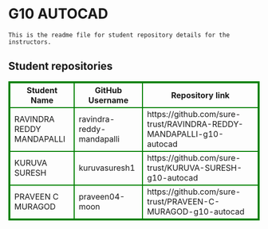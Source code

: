 # G10 AUTOCAD
    This is the readme file for student repository details for the instructors.
## Student repositories 
<table style="border : 2px solid green; width:100%;">
<tr >
<th style="border : 2px solid green;">Student Name</th>
<th style="border : 2px solid green;">GitHub Username</th>
<th style="border : 2px solid green;">Repository link</th>
</tr>
<tr style="border : 2px solid green;">
<td style="border : 2px solid green;">RAVINDRA REDDY MANDAPALLI</td> 

<td style="border : 2px solid green;">ravindra-reddy-mandapalli</td> 

<td style="border : 2px solid green;">https://github.com/sure-trust/RAVINDRA-REDDY-MANDAPALLI-g10-autocad</td> 
</tr>

<tr style="border : 2px solid green;">
<td style="border : 2px solid green;">KURUVA SURESH</td> 

<td style="border : 2px solid green;">kuruvasuresh1</td> 

<td style="border : 2px solid green;">https://github.com/sure-trust/KURUVA-SURESH-g10-autocad</td> 
</tr>

<tr style="border : 2px solid green;">
<td style="border : 2px solid green;">PRAVEEN C MURAGOD</td> 

<td style="border : 2px solid green;">praveen04-moon</td> 

<td style="border : 2px solid green;">https://github.com/sure-trust/PRAVEEN-C-MURAGOD-g10-autocad</td> 
</tr>
